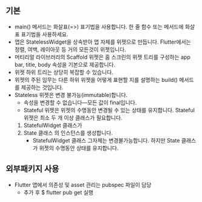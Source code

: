## 기본

- main() 메서드는 화살표(=>) 표기법을 사용합니다. 한 줄 함수 또는 메서드에 화살표 표기법을 사용하세요.
- 앱은 StatelessWidget을 상속받아 앱 자체를 위젯으로 만듭니다. Flutter에서는 정렬, 여백, 레이아웃 등 거의 모든것이 위젯입니다.
- 머티리얼 라이브러리의 Scaffold 위젯은 홈 스크린의 위젯 트리를 구성하는 app bar, title, body 속성을 기본으로 제공합니다.
- 위젯 하위 트리는 상당히 복잡할 수 있습니다.
- 위젯의 주된 임무는 다른 하위 위젯을 어떻게 표현할 지를 설명하는 build() 메서드를 제공하는 것입니다.
- Stateless 위젯은 변경 불가능(immutable)합니다.
  - 속성을 변경할 수 없습니다—모든 값이 final입니다.
  - Stateful 위젯은 위젯의 수명동안 변경될 수 있는 상태를 유지합니다. Stateful 위젯은 최소 두 개 이상 클래스가 필요합니다.
  1. StatefulWidget 클래스가
  2. State 클래스 의 인스턴스를 생성합니다.
     - StatefulWidget 클래스 그자체는 변경불가능합니다. 하지만 State 클래스가 위젯의 수명동안 상태를 유지합니다.

## 외부패키지 사용

- Flutter 앱에서 의존성 및 asset 관리는 pubspec 파일이 담당
  - 추가 후 $ flutter pub get 실행
